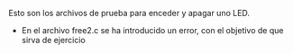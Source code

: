 Esto son los archivos de prueba para enceder y apagar uno LED.

- En el archivo free2.c se ha introducido un error, con el objetivo de que sirva de ejercicio
